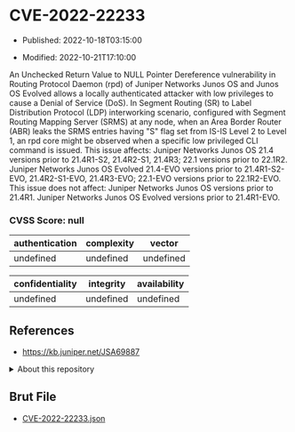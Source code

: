# CVE-2022-22233

- Published: 2022-10-18T03:15:00

- Modified: 2022-10-21T17:10:00

An Unchecked Return Value to NULL Pointer Dereference vulnerability in Routing Protocol Daemon (rpd) of Juniper Networks Junos OS and Junos OS Evolved allows a locally authenticated attacker with low privileges to cause a Denial of Service (DoS). In Segment Routing (SR) to Label Distribution Protocol (LDP) interworking scenario, configured with Segment Routing Mapping Server (SRMS) at any node, when an Area Border Router (ABR) leaks the SRMS entries having "S" flag set from IS-IS Level 2 to Level 1, an rpd core might be observed when a specific low privileged CLI command is issued. This issue affects: Juniper Networks Junos OS 21.4 versions prior to 21.4R1-S2, 21.4R2-S1, 21.4R3; 22.1 versions prior to 22.1R2. Juniper Networks Junos OS Evolved 21.4-EVO versions prior to 21.4R1-S2-EVO, 21.4R2-S1-EVO, 21.4R3-EVO; 22.1-EVO versions prior to 22.1R2-EVO. This issue does not affect: Juniper Networks Junos OS versions prior to 21.4R1. Juniper Networks Junos OS Evolved versions prior to 21.4R1-EVO.

### CVSS Score: **null**

| authentication | complexity | vector |
| --- | --- | --- |
| undefined | undefined | undefined |

| confidentiality | integrity | availability |
| --- | --- | --- |
| undefined | undefined | undefined |

## References

* https://kb.juniper.net/JSA69887

<details>
<summary>About this repository</summary> 

  This repository is part of the project [Live Hack CVE](https://github.com/Live-Hack-CVE). Main website can be found [www.live-hack.org](https://www.live-hack.org) 
  
  Made by [Sn0wAlice](https://github.com/Sn0wAlice) for the people that care about security and need to have a feed of the latest CVEs. Hope you enjoy it, don't forget to star the repo and follow me on [Twitter](https://twitter.com/Sn0wAlice) and [Github](https://github.com/Sn0wAlice). And that is my [personnal website](https://www.alice-snow.me/)

  - [Home Page](https://github.com/Live-Hack-CVE)
  - [Framework](https://github.com/Live-Hack-CVE/cve-framework)
  - [CVE database](https://github.com/Live-Hack-CVE/full_database)
  - [Changelog](https://github.com/Live-Hack-CVE/Changelog)
</details>

## Brut File

* [CVE-2022-22233.json](https://raw.githubusercontent.com/Live-Hack-CVE/full_database/main/cves/2022/CVE-2022-22233.json)

